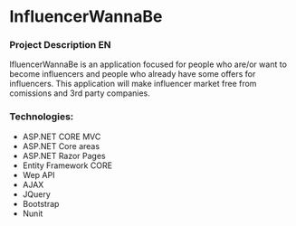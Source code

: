 # InfluencerWannaBe

### Project Description EN
IfluencerWannaBe is an application focused for people who are/or want to become influencers and people who already have some offers for influencers. This application will make influencer market free from comissions and 3rd party companies.

### Technologies:
* ASP.NET CORE MVC
* ASP.NET Core areas
* ASP.NET Razor Pages
* Entity Framework CORE
* Wep API
* AJAX
* JQuery
* Bootstrap
* Nunit
